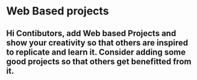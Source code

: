 # Web Based projects


## Hi Contibutors, add Web based Projects and show your creativity so that others are inspired to replicate and learn it. Consider adding some good projects so that others get benefitted from it.
